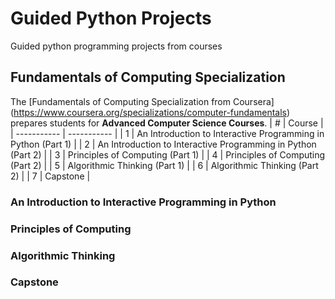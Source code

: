 # Guided Python Projects
Guided python programming projects from courses
## Fundamentals of Computing Specialization
The [Fundamentals of Computing Specialization from Coursera] (https://www.coursera.org/specializations/computer-fundamentals) prepares students for **Advanced Computer Science Courses**.
| # | Course |
| ----------- | ----------- |
| 1 | An Introduction to Interactive Programming in Python (Part 1) |
| 2 | An Introduction to Interactive Programming in Python (Part 2) |
| 3 | Principles of Computing (Part 1) |
| 4 | Principles of Computing (Part 2) |
| 5 | Algorithmic Thinking (Part 1) |
| 6 | Algorithmic Thinking (Part 2) |
| 7 | Capstone |
### An Introduction to Interactive Programming in Python
### Principles of Computing
### Algorithmic Thinking
### Capstone
